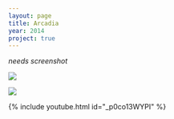 ```yaml
---
layout: page
title: Arcadia
year: 2014
project: true
--- 
```


_needs screenshot_

![](tims-talk.jpg)

![](cubes.jpg)

{% include youtube.html id="_p0co13WYPI" %}